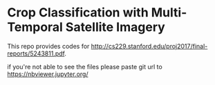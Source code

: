 # Crop Classification with Multi-Temporal Satellite Imagery

This repo provides codes for http://cs229.stanford.edu/proj2017/final-reports/5243811.pdf.  



if you're not able to see the files please paste git url to https://nbviewer.jupyter.org/ 
